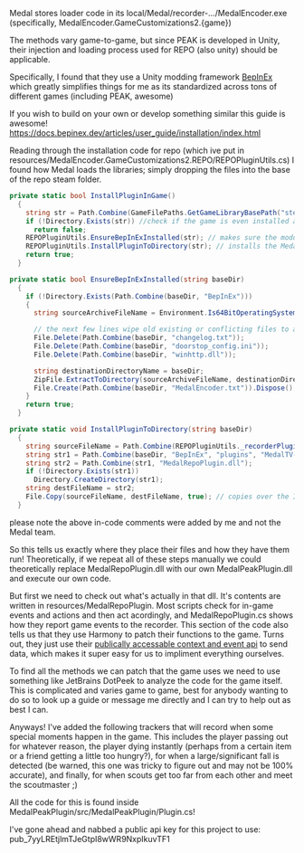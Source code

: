 Medal stores loader code in its local/Medal/recorder-.../MedalEncoder.exe (specifically, MedalEncoder.GameCustomizations2.{game})

The methods vary game-to-game, but since PEAK is developed in Unity, their injection and loading process used for REPO (also unity) should be applicable. 

Specifically, I found that they use a Unity modding framework [BepInEx](https://github.com/BepInEx/BepInEx) which greatly simplifies things for me as its standardized across tons of different games (including PEAK, awesome)

If you wish to build on your own or develop something similar this guide is awesome! https://docs.bepinex.dev/articles/user_guide/installation/index.html

Reading through the installation code for repo (which ive put in resources/MedalEncoder.GameCustomizations2.REPO/REPOPluginUtils.cs) I found how Medal loads the libraries; simply dropping the files into the base of the repo steam folder.

```cs
private static bool InstallPluginInGame()
  {
    string str = Path.Combine(GameFilePaths.GetGameLibraryBasePath("steamapps\\common\\REPO", "steamapps\\common\\REPO\\REPO.exe"), "steamapps\\common\\REPO"); // determine the REPO installation location
    if (!Directory.Exists(str)) //check if the game is even installed and the location is real
      return false;
    REPOPluginUtils.EnsureBepInExInstalled(str); // makes sure the modding framework is installed
    REPOPluginUtils.InstallPluginToDirectory(str); // installs the Medal plugin to the framework that just got added
    return true;
  }

private static bool EnsureBepInExInstalled(string baseDir)
  {
    if (!Directory.Exists(Path.Combine(baseDir, "BepInEx")))
    {
      string sourceArchiveFileName = Environment.Is64BitOperatingSystem ? Path.Combine(REPOPluginUtils._recorderPluginsDir, "BepInEx", "BepInEx_x64_5.4.21.0.zip") : Path.Combine(REPOPluginUtils._recorderPluginsDir, "BepInEx", "BepInEx_x86_5.4.21.0.zip"); // install the right BepInEx version for the pc archetecture (x64 or x86)

      // the next few lines wipe old existing or conflicting files to allow for a clean installation
      File.Delete(Path.Combine(baseDir, "changelog.txt"));
      File.Delete(Path.Combine(baseDir, "doorstop_config.ini")); 
      File.Delete(Path.Combine(baseDir, "winhttp.dll"));

      string destinationDirectoryName = baseDir;
      ZipFile.ExtractToDirectory(sourceArchiveFileName, destinationDirectoryName); // installs a fresh and updated copy of everything
      File.Create(Path.Combine(baseDir, "MedalEncoder.txt")).Dispose(); // creates a branded log file
    }
    return true;
  }

private static void InstallPluginToDirectory(string baseDir)
  {
    string sourceFileName = Path.Combine(REPOPluginUtils._recorderPluginsDir, "REPO", "MedalRepoPlugin.dll");
    string str1 = Path.Combine(baseDir, "BepInEx", "plugins", "MedalTV-MedalRepoPlugin");
    string str2 = Path.Combine(str1, "MedalRepoPlugin.dll");
    if (!Directory.Exists(str1))
      Directory.CreateDirectory(str1);
    string destFileName = str2;
    File.Copy(sourceFileName, destFileName, true); // copies over the ICYMI plugin DLL to the BepInEx folder that was just created inside the games source files
  }
```
please note the above in-code comments were added by me and not the Medal team.

So this tells us exactly where they place their files and how they have them run! Theoretically, if we repeat all of these steps manually we could theoretically replace MedalRepoPlugin.dll with our own MedalPeakPlugin.dll and execute our own code.

But first we need to check out what's actually in that dll. It's contents are written in resources/MedalRepoPlugin. Most scripts check for in-game events and actions and then act acordingly, and MedalRepoPlugin.cs shows how they report game events to the recorder. This section of the code also tells us that they use Harmony to patch their functions to the game. Turns out, they just use their [publically accessable context and event api](https://docs.medal.tv/gameapi/index.html) to send data, which makes it super easy for us to impliment everything ourselves. 

To find all the methods we can patch that the game uses we need to use something like JetBrains DotPeek to analyze the code for the game itself. This is complicated and varies game to game, best for anybody wanting to do so to look up a guide or message me directly and I can try to help out as best I can.

Anyways! I've added the following trackers that will record when some special moments happen in the game. This includes the player passing out for whatever reason, the player dying instantly (perhaps from a certain item or a friend getting a little too hungry?), for when a large/significant fall is detected (be warned, this one was tricky to figure out and may not be 100% accurate), and finally, for when scouts get too far from each other and meet the scoutmaster ;)

All the code for this is found inside MedalPeakPlugin/src/MedalPeakPlugin/Plugin.cs!

I've gone ahead and nabbed a public api key for this project to use: pub_7yyLREtjlmTJeGtpI8wWR9NxpIkuvTF1